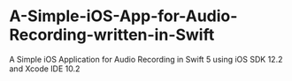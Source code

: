 # A-Simple-iOS-App-for-Audio-Recording-written-in-Swift
A Simple iOS Application for Audio Recording in Swift 5 using iOS SDK 12.2 and Xcode IDE 10.2
